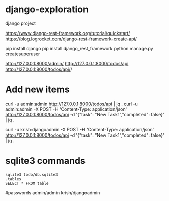 # django-exploration
django project

https://www.django-rest-framework.org/tutorial/quickstart/
https://blog.logrocket.com/django-rest-framework-create-api/


pip install django
pip install django_rest_framework
python manage.py createsuperuser

http://127.0.0.1:8000/admin/
http://127.0.0.1:8000/todos/api
http://127.0.0.1:8000/todos/api/<id>/


# Add new items
curl -u admin:admin http://127.0.0.1:8000/todos/api | jq .
curl -u admin:admin -X POST -H 'Content-Type: application/json' http://127.0.0.1:8000/todos/api -d '{"task": "New Task1","completed": false}' | jq .

curl -u krish:djangoadmin -X POST -H 'Content-Type: application/json' http://127.0.0.1:8000/todos/api -d '{"task": "New Task1","completed": false}' | jq .


# sqlite3 commands
```
sqlite3 todo/db.sqlite3
.tables
SELECT * FROM table
```

#passwords
admin/admin
krish/djangoadmin